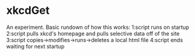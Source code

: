 # xkcdGet
An experiment.
Basic rundown of how this works:
1:script runs on startup
2:script pulls xkcd's homepage and pulls selective data off of the site
3:script copies->modifies->runs->deletes a local html file
4:script ends waiting for next startup 
